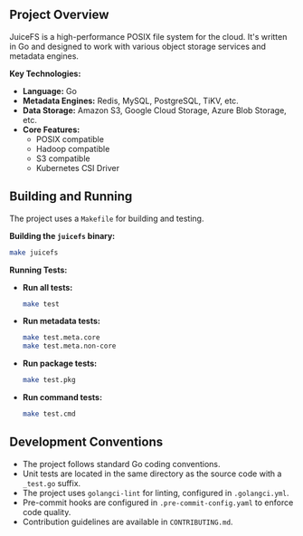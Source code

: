 ## Project Overview

JuiceFS is a high-performance POSIX file system for the cloud. It's written in Go and designed to work with various object storage services and metadata engines.

**Key Technologies:**

*   **Language:** Go
*   **Metadata Engines:** Redis, MySQL, PostgreSQL, TiKV, etc.
*   **Data Storage:** Amazon S3, Google Cloud Storage, Azure Blob Storage, etc.
*   **Core Features:**
    *   POSIX compatible
    *   Hadoop compatible
    *   S3 compatible
    *   Kubernetes CSI Driver

## Building and Running

The project uses a `Makefile` for building and testing.

**Building the `juicefs` binary:**

```bash
make juicefs
```

**Running Tests:**

*   **Run all tests:**
    ```bash
    make test
    ```
*   **Run metadata tests:**
    ```bash
    make test.meta.core
    make test.meta.non-core
    ```
*   **Run package tests:**
    ```bash
    make test.pkg
    ```
*   **Run command tests:**
    ```bash
    make test.cmd
    ```

## Development Conventions

*   The project follows standard Go coding conventions.
*   Unit tests are located in the same directory as the source code with a `_test.go` suffix.
*   The project uses `golangci-lint` for linting, configured in `.golangci.yml`.
*   Pre-commit hooks are configured in `.pre-commit-config.yaml` to enforce code quality.
*   Contribution guidelines are available in `CONTRIBUTING.md`.
